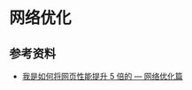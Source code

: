 # 网络优化

## 参考资料

-   [我是如何将网页性能提升 5 倍的 — 网络优化篇](https://mp.weixin.qq.com/s?__biz=Mzg4MTYwMzY1Mw==&mid=2247496572&idx=1&sn=0708a819dd0703bdf7fd472360eacbb6&source=41#wechat_redirect)
